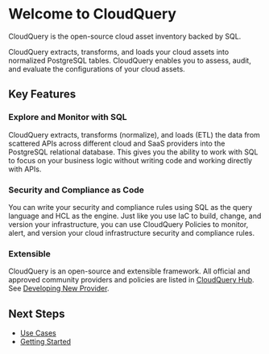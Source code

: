 # Welcome to CloudQuery

CloudQuery is the open-source cloud asset inventory backed by SQL. 

CloudQuery extracts, transforms, and loads your cloud assets into normalized PostgreSQL tables. CloudQuery enables you to assess, audit, and evaluate the configurations of your cloud assets.

## Key Features

### Explore and Monitor with SQL

CloudQuery extracts, transforms (normalize), and loads (ETL) the data from scattered APIs across different cloud and SaaS providers into the PostgreSQL relational database. This gives you the ability to work with SQL to focus on your business logic without writing code and working directly with APIs.

### Security and Compliance as Code

You can write your security and compliance rules using SQL as the query language and HCL as the engine. Just like you use IaC to build, change, and version your infrastructure, you can use CloudQuery Policies to monitor, alert, and version your cloud infrastructure security and compliance rules.

### Extensible

CloudQuery is an open-source and extensible framework. All official and approved community providers and policies are listed in [CloudQuery Hub](https://hub.cloudquery.io). See [Developing New Provider](./developers/developing-new-provider.md).


## Next Steps

* [Use Cases](./use-cases.md)
* [Getting Started](./cli/getting-started.mdx)


